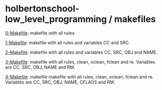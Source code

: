 # holbertonschool-low_level_programming / makefiles

[0-Makefile](https://github.com/jGohan-cpu/holbertonschool-low_level_programming/blob/master/makefiles/0-Makefile): makefile with all rules.

[1-Makefile](https://github.com/jGohan-cpu/holbertonschool-low_level_programming/blob/master/makefiles/1-Makefile): makefile with all rules and variables CC and SRC.

[2-Makefile](https://github.com/jGohan-cpu/holbertonschool-low_level_programming/blob/master/makefiles/2-Makefile): makefile with all rules and variables CC, SRC, OBJ and NAME.

[3-Makefile](https://github.com/jGohan-cpu/holbertonschool-low_level_programming/blob/master/makefiles/3-Makefile): makefile with all rules, clean, oclean, fclean and re. Variables are CC, SRC, OBJ, NAME and RM.

[4-Makefile](https://github.com/jGohan-cpu/holbertonschool-low_level_programming/blob/master/makefiles/4-Makefile): makefile  makefile with all rules, clean, oclean, fclean and re. Variables are CC, SRC, OBJ, NAME, CFLAGS and RM. 
